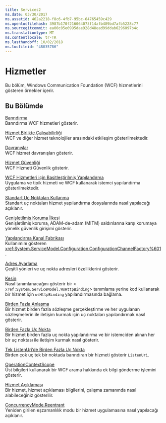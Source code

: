 ```yaml
---
title: Services2
ms.date: 03/30/2017
ms.assetid: 462a2218-f8c6-4fb7-95bc-64765459c429
ms.openlocfilehash: 3987b170f216064073f14afb489bd7afb5228c77
ms.sourcegitcommit: ea00c05e0995dae928d48ead99ddab6296097b4c
ms.translationtype: MT
ms.contentlocale: tr-TR
ms.lasthandoff: 10/02/2018
ms.locfileid: "48035786"
---
```

# <a name="services"></a>Hizmetler
Bu bölüm, Windows Communication Foundation (WCF) hizmetlerini gösteren örnekler içerir.  
  
## <a name="in-this-section"></a>Bu Bölümde  
 [Barındırma](../../../../docs/framework/wcf/feature-details/hosting.md)  
 Barındırma WCF hizmetleri gösterir.  
  
 [Hizmet Birlikte Çalışabilirliği](../../../../docs/framework/wcf/samples/service-interoperability.md)  
 WCF ve diğer hizmet teknolojiler arasındaki etkileşim gösterilmektedir.  
  
 [Davranışlar](../../../../docs/framework/wcf/samples/behaviors.md)  
 WCF hizmet davranışları gösterir.  
  
 [Hizmet Güvenliği](../../../../docs/framework/wcf/samples/service-security.md)  
 WCF Hizmeti Güvenlik gösterir.  
  
 [WCF Hizmetleri için Basitleştirilmiş Yapılandırma](../../../../docs/framework/wcf/samples/simplified-configuration-for-wcf-services.md)  
 Uygulama ve tipik hizmeti ve WCF kullanarak istemci yapılandırma gösterilmektedir.  
  
 [Standart Uç Noktaları Kullanma](../../../../docs/framework/wcf/samples/usage-of-standard-endpoints.md)  
 Standart uç noktaları hizmet yapılandırma dosyalarında nasıl yapılacağı açıklanır.
  
 [Genişletilmiş Koruma İlkesi](../../../../docs/framework/wcf/samples/extended-protection-policy.md)  
 Genişletilmiş koruma, ADAM-de-adam (MITM) saldırılarına karşı korumaya yönelik güvenlik girişimi gösterir.  
  
 [Yapılandırma Kanal Fabrikası](../../../../docs/framework/wcf/samples/configuration-channel-factory.md)  
 Kullanımını gösteren <xref:System.ServiceModel.Configuration.ConfigurationChannelFactory%601>.  
  
 [Adres Ayarlama](../../../../docs/framework/wcf/samples/addressing.md)  
 Çeşitli yönleri ve uç nokta adresleri özelliklerini gösterir.  
  
 [Kesin](../../../../docs/framework/wcf/samples/imperative.md)  
 Nasıl tanımlanacağını gösterir bir <<!--zz xref:System.ServiceModel.WsHttpBinding --> `xref:System.ServiceModel.WsHttpBinding`> tanımlama yerine kod kullanarak bir hizmet için `wsHttpBinding` yapılandırmasında bağlama.  
  
 [Birden Fazla Anlaşma](../../../../docs/framework/wcf/samples/multiple-contracts.md)  
 Bir hizmet birden fazla sözleşme gerçekleştirme ve her uygulanan sözleşmelerin ile iletişim kurmak için uç noktaları yapılandırmak nasıl gösterir.  
  
 [Birden Fazla Uç Nokta](../../../../docs/framework/wcf/samples/multiple-endpoints.md)  
 Bir hizmet birden fazla uç nokta yapılandırma ve bir istemciden alınan her bir uç noktası ile iletişim kurmak nasıl gösterir.  
  
 [Tek ListenUri’de Birden Fazla Uç Nokta](../../../../docs/framework/wcf/samples/multiple-endpoints-at-a-single-listenuri.md)  
 Birden çok uç tek bir noktada barındıran bir hizmeti gösterir `ListenUri`.  
  
 [OperationContextScope](../../../../docs/framework/wcf/samples/operationcontextscope.md)  
 Üst bilgileri kullanarak bir WCF arama hakkında ek bilgi gönderme işlemini gösterir.  
  
 [Hizmet Açıklaması](../../../../docs/framework/wcf/samples/service-description.md)  
 Bir hizmet, hizmet açıklaması bilgilerini, çalışma zamanında nasıl alabileceğiniz gösterilir.  
  
 [ConcurrencyMode.Reentrant](../../../../docs/framework/wcf/samples/concurrencymode-reentrant.md)  
 Yeniden girilen eşzamanlılık modu bir hizmet uygulamasına nasıl yapılacağı açıklanır.
